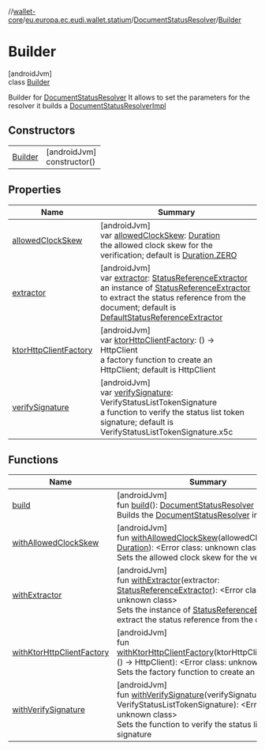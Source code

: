 //[wallet-core](../../../../index.md)/[eu.europa.ec.eudi.wallet.statium](../../index.md)/[DocumentStatusResolver](../index.md)/[Builder](index.md)

# Builder

[androidJvm]\
class [Builder](index.md)

Builder for [DocumentStatusResolver](../index.md) It allows to set the parameters for the resolver it builds a [DocumentStatusResolverImpl](../../-document-status-resolver-impl/index.md)

## Constructors

| | |
|---|---|
| [Builder](-builder.md) | [androidJvm]<br>constructor() |

## Properties

| Name | Summary |
|---|---|
| [allowedClockSkew](allowed-clock-skew.md) | [androidJvm]<br>var [allowedClockSkew](allowed-clock-skew.md): [Duration](https://kotlinlang.org/api/latest/jvm/stdlib/kotlin-stdlib/kotlin.time/-duration/index.html)<br>the allowed clock skew for the verification; default is [Duration.ZERO](https://kotlinlang.org/api/latest/jvm/stdlib/kotlin-stdlib/kotlin.time/-duration/-companion/-z-e-r-o.html) |
| [extractor](extractor.md) | [androidJvm]<br>var [extractor](extractor.md): [StatusReferenceExtractor](../../-status-reference-extractor/index.md)<br>an instance of [StatusReferenceExtractor](../../-status-reference-extractor/index.md) to extract the status reference from the document; default is [DefaultStatusReferenceExtractor](../../-default-status-reference-extractor/index.md) |
| [ktorHttpClientFactory](ktor-http-client-factory.md) | [androidJvm]<br>var [ktorHttpClientFactory](ktor-http-client-factory.md): () -&gt; HttpClient<br>a factory function to create an HttpClient; default is HttpClient |
| [verifySignature](verify-signature.md) | [androidJvm]<br>var [verifySignature](verify-signature.md): VerifyStatusListTokenSignature<br>a function to verify the status list token signature; default is VerifyStatusListTokenSignature.x5c |

## Functions

| Name | Summary |
|---|---|
| [build](build.md) | [androidJvm]<br>fun [build](build.md)(): [DocumentStatusResolver](../index.md)<br>Builds the [DocumentStatusResolver](../index.md) instance |
| [withAllowedClockSkew](with-allowed-clock-skew.md) | [androidJvm]<br>fun [withAllowedClockSkew](with-allowed-clock-skew.md)(allowedClockSkew: [Duration](https://kotlinlang.org/api/latest/jvm/stdlib/kotlin-stdlib/kotlin.time/-duration/index.html)): &lt;Error class: unknown class&gt;<br>Sets the allowed clock skew for the verification |
| [withExtractor](with-extractor.md) | [androidJvm]<br>fun [withExtractor](with-extractor.md)(extractor: [StatusReferenceExtractor](../../-status-reference-extractor/index.md)): &lt;Error class: unknown class&gt;<br>Sets the instance of [StatusReferenceExtractor](../../-status-reference-extractor/index.md) to extract the status reference from the document |
| [withKtorHttpClientFactory](with-ktor-http-client-factory.md) | [androidJvm]<br>fun [withKtorHttpClientFactory](with-ktor-http-client-factory.md)(ktorHttpClientFactory: () -&gt; HttpClient): &lt;Error class: unknown class&gt;<br>Sets the factory function to create an HttpClient |
| [withVerifySignature](with-verify-signature.md) | [androidJvm]<br>fun [withVerifySignature](with-verify-signature.md)(verifySignature: VerifyStatusListTokenSignature): &lt;Error class: unknown class&gt;<br>Sets the function to verify the status list token signature |
